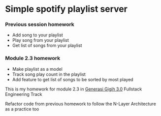 # Simple spotify playlist server

### Previous session homework

- Add song to your playlist
- Play song from your playlist
- Get list of songs from your playlist

### Module 2.3 homework

- Make playlist as a model
- Track song play count in the playlist
- Add feature to get list of songs to be sorted by most played

This is my homework for module 2.3 in [Generasi Gigih 3.0](https://www.anakbangsabisa.org/generasi-gigih/program) Fullstack Engineering Track

Refactor code from previous homework to follow the N-Layer Architecture as a practice too
